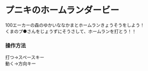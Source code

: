 # プニキのホームランダービー 

100エーカーの森のゆかいななかまとホームランきょうそうをしよう！  
くまのプ●さんをじょうずにそうさして、ホームランを打とう！！


### 操作方法  
打つ→スペースキー  
動く→方向キー  

